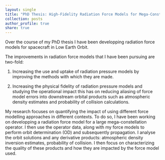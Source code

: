```yaml
---
layout: single
title: "PhD Thesis: High-Fidelity Radiation Force Models for Mega-Constellations: Enhancing Orbit Solutions for Space Traffic Management"
collection: posts
author_profile: true
share: true
---
```


Over the course of my PhD thesis I have been developping radiation force models for spacecraft in Low Earth Orbit.

The improvements in radiation force models that I have been pursuing are two-fold:

1. Increasing the use and uptake of radiation pressure models by improving the methods with which they are made.

2. Increasing the physical fidelity of radiation pressure models and studying the operational impact this has on reducing aliasing of force model errors into downstream orbital products such as atmospheric density estimates and probability of collision calculations.

My research focuses on quantifying the impact of using different force modelling approaches in different contexts.
To do so, I have been working on developping a radiation force model for a large mega-constellation operator. I then use the operator data, along with my force models to perform orbit determination (OD) and subsequently propagation.
I analyse the orbit solutions and any derivative products: atmospheric density inversion estimates, probability of collision. I then focus on characterizing the quality of these products and how they are impacted by the force model used.
